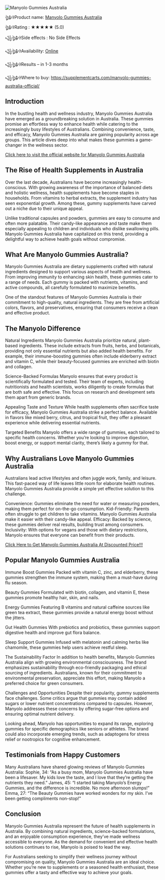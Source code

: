 ![Manyolo Gummies Australia](https://scontent.fdel27-5.fna.fbcdn.net/v/t39.30808-6/469232148_122103464060656770_7238181814973888164_n.jpg?stp=c153.0.463.463a_dst-jpg_s206x206&_nc_cat=103&ccb=1-7&_nc_sid=714c7a&_nc_ohc=ICWirwHb91cQ7kNvgHIQV5e&_nc_zt=23&_nc_ht=scontent.fdel27-5.fna&_nc_gid=ADjRQk11os9Q3UsYn_FPGGy&oh=00_AYAKqhDCHSrm6b-liiFjcU5vfzjAKtC6pkVVUfS8OqWA8w&oe=67576B07)

ঔৣ☬✞Product name:  [Manyolo Gummies Australia](https://supplementcarts.com/manyolo-gummies-australia-official/)

ঔৣ☬✞Rating : ★★★★★ (5.0)

꧁ঔৣ☬✞Side effects : No Side Effects

꧁ঔৣ☬✞Availability: [Online](https://supplementcarts.com/manyolo-gummies-australia-official/)

꧁ঔৣ☬✞Results – in 1-3 months

꧁ঔৣ☬✞Where to buy: https://supplementcarts.com/manyolo-gummies-australia-official/



## Introduction



In the bustling health and wellness industry, Manyolo Gummies Australia have emerged as a groundbreaking solution in Australia. These gummies promise an effortless way to enhance health while catering to the increasingly busy lifestyles of Australians. Combining convenience, taste, and efficacy, Manyolo Gummies Australia are gaining popularity across age groups. This article dives deep into what makes these gummies a game-changer in the wellness sector.


[Click here to visit the official website for Manyolo Gummies Australia](https://supplementcarts.com/manyolo-gummies-australia-official/)



## The Rise of Health Supplements in Australia

Over the last decade, Australians have become increasingly health-conscious. With growing awareness of the importance of balanced diets and holistic wellness, health supplements have become staples in households. From vitamins to herbal extracts, the supplement industry has seen exponential growth. Among these, gummy supplements have carved out a niche due to their unique appeal.

Unlike traditional capsules and powders, gummies are easy to consume and often more palatable. Their candy-like appearance and taste make them especially appealing to children and individuals who dislike swallowing pills. Manyolo Gummies Australia have capitalized on this trend, providing a delightful way to achieve health goals without compromise.

## What Are Manyolo Gummies Australia?

Manyolo Gummies Australia are dietary supplements crafted with natural ingredients designed to support various aspects of health and wellness. From improving immunity to enhancing skin health, these gummies cater to a range of needs. Each gummy is packed with nutrients, vitamins, and active compounds, all carefully formulated to maximize benefits.

One of the standout features of Manyolo Gummies Australia is their commitment to high-quality, natural ingredients. They are free from artificial colors, flavors, and preservatives, ensuring that consumers receive a clean and effective product.

## The Manyolo Difference

Natural Ingredients
Manyolo Gummies Australia prioritize natural, plant-based ingredients. These include extracts from fruits, herbs, and botanicals, providing not only essential nutrients but also added health benefits. For example, their immune-boosting gummies often include elderberry extract and vitamin C, while their beauty-focused gummies are enriched with biotin and collagen.

Science-Backed Formulas
Manyolo ensures that every product is scientifically formulated and tested. Their team of experts, including nutritionists and health scientists, works diligently to create formulas that are both safe and effective. This focus on research and development sets them apart from generic brands.

Appealing Taste and Texture
While health supplements often sacrifice taste for efficacy, Manyolo Gummies Australia strike a perfect balance. Available in flavors like mixed berry, citrus, and tropical fruit, they offer a pleasant experience while delivering essential nutrients.

Targeted Benefits
Manyolo offers a wide range of gummies, each tailored to specific health concerns. Whether you’re looking to improve digestion, boost energy, or support mental clarity, there’s likely a gummy for that.

## Why Australians Love Manyolo Gummies Australia

Australians lead active lifestyles and often juggle work, family, and leisure. This fast-paced way of life leaves little room for elaborate health routines. Manyolo Gummies Australia provide a simple yet effective solution to this challenge.

Convenience: Gummies eliminate the need for water or measuring powders, making them perfect for on-the-go consumption.
Kid-Friendly: Parents often struggle to get children to take vitamins. Manyolo Gummies Australia make it easier with their candy-like appeal.
Efficacy: Backed by science, these gummies deliver real results, building trust among consumers.
Inclusivity: With options for vegans and those with dietary restrictions, Manyolo ensures that everyone can benefit from their products.

[Click Here to Get Manyolo Gummies Australia At Discounted Price!!!](https://supplementcarts.com/manyolo-gummies-australia-official/)


## Popular Manyolo Gummies Australia 

Immune Boost Gummies
Packed with vitamin C, zinc, and elderberry, these gummies strengthen the immune system, making them a must-have during flu season.

Beauty Gummies
Formulated with biotin, collagen, and vitamin E, these gummies promote healthy hair, skin, and nails.

Energy Gummies
Featuring B vitamins and natural caffeine sources like green tea extract, these gummies provide a natural energy boost without the jitters.

Gut Health Gummies
With prebiotics and probiotics, these gummies support digestive health and improve gut flora balance.

Sleep Support Gummies
Infused with melatonin and calming herbs like chamomile, these gummies help users achieve restful sleep.

The Sustainability Factor
In addition to health benefits, Manyolo Gummies Australia align with growing environmental consciousness. The brand emphasizes sustainability through eco-friendly packaging and ethical sourcing of ingredients. Australians, known for their commitment to environmental preservation, appreciate this effort, making Manyolo a preferred choice for green consumers.

Challenges and Opportunities
Despite their popularity, gummy supplements face challenges. Some critics argue that gummies may contain added sugars or lower nutrient concentrations compared to capsules. However, Manyolo addresses these concerns by offering sugar-free options and ensuring optimal nutrient delivery.

Looking ahead, Manyolo has opportunities to expand its range, exploring gummies for specific demographics like seniors or athletes. The brand could also incorporate emerging trends, such as adaptogens for stress relief or nootropics for cognitive enhancement.

## Testimonials from Happy Customers

Many Australians have shared glowing reviews of Manyolo Gummies Australia:
Sophie, 34: “As a busy mom, Manyolo Gummies Australia have been a lifesaver. My kids love the taste, and I love that they’re getting the nutrients they need.”
James, 45: “I started taking Manyolo’s Energy Gummies, and the difference is incredible. No more afternoon slumps!”
Emma, 27: “The Beauty Gummies have worked wonders for my skin. I’ve been getting compliments non-stop!”

## Conclusion

Manyolo Gummies Australia represent the future of health supplements in Australia. By combining natural ingredients, science-backed formulations, and an enjoyable consumption experience, they’ve made wellness accessible to everyone. As the demand for convenient and effective health solutions continues to rise, Manyolo is poised to lead the way.

For Australians seeking to simplify their wellness journey without compromising on quality, Manyolo Gummies Australia are an ideal choice. Whether you’re new to supplements or a seasoned health enthusiast, these gummies offer a tasty and effective way to achieve your goals.

